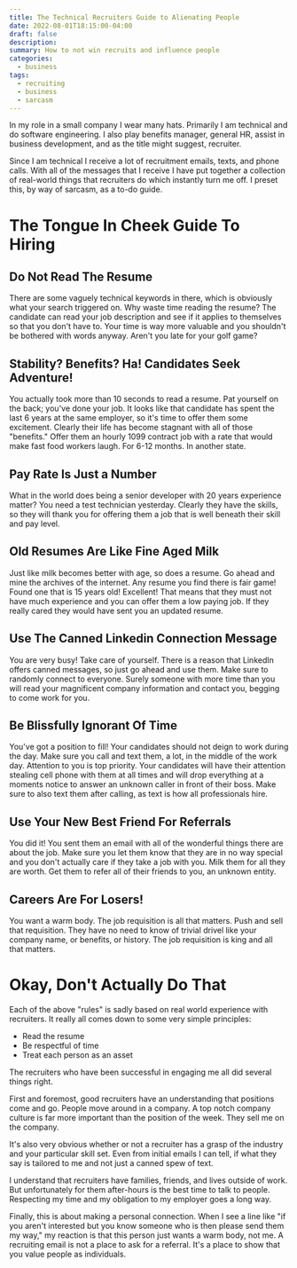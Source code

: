 ```yaml
---
title: The Technical Recruiters Guide to Alienating People
date: 2022-08-01T18:15:00-04:00
draft: false
description:
summary: How to not win recruits and influence people
categories:
  - business
tags:
  - recruiting
  - business
  - sarcasm
---
```

In my role in a small company I wear many hats. Primarily I am technical and
do software engineering. I also play benefits manager, general HR, assist in
business development, and as the title might suggest, recruiter.

Since I am technical I receive a lot of recruitment emails, texts, and
phone calls. With all of the messages that I receive I have put together a 
collection of real-world things that recruiters do which instantly turn me
off. I preset this, by way of sarcasm, as a to-do guide.

# The Tongue In Cheek Guide To Hiring

## Do Not Read The Resume
There are some vaguely technical keywords in there, which is obviously what
your search triggered on. Why waste time reading the resume? The candidate
can read your job description and see if it applies to themselves so that you
don't have to. Your time is way more valuable and you shouldn't be
bothered with words anyway. Aren't you late for your golf game?

## Stability? Benefits? Ha! Candidates Seek Adventure!
You actually took more than 10 seconds to read a resume. Pat yourself on the back;
you've done your job. It looks like that candidate has spent the last 6 years
at the same employer, so it's time to offer them some excitement. Clearly
their life has become stagnant with all of those "benefits." Offer them an
hourly 1099 contract job with a rate that would make fast food workers laugh.
For 6-12 months. In another state.

## Pay Rate Is Just a Number
What in the world does being a senior developer with 20 years experience matter?
You need a test technician yesterday. Clearly they have the skills, so they will thank
you for offering them a job that is well beneath their skill and pay level.

## Old Resumes Are Like Fine Aged Milk
Just like milk becomes better with age, so does a resume. Go ahead and mine the
archives of the internet. Any resume you find there is fair game! Found one that
is 15 years old! Excellent! That means that they must not have much experience
and you can offer them a low paying job. If they really cared they would have
sent you an updated resume.

## Use The Canned Linkedin Connection Message
You are very busy! Take care of yourself. There is a reason that LinkedIn offers
canned messages, so just go ahead and use them. Make sure to randomly connect
to everyone. Surely someone with more time than you will read your magnificent
company information and contact you, begging to come work for you.

## Be Blissfully Ignorant Of Time
You've got a position to fill! Your candidates should not deign to work during
the day. Make sure you call and text them, a lot, in the middle of the work day.
Attention to you is top priority. Your candidates will have their attention
stealing cell phone with them at all times and will drop everything at a moments
notice to answer an unknown caller in front of their boss. Make sure to also
text them after calling, as text is how all professionals hire.

## Use Your New Best Friend For Referrals
You did it! You sent them an email with all of the wonderful things there are
about the job. Make sure you let them know that they are in no way special
and you don't actually care if they take a job with you. Milk them for all
they are worth. Get them to refer all of their friends to you, an unknown entity.

## Careers Are For Losers!
You want a warm body. The job requisition is all that matters. Push and sell
that requisition. They have no need to know of trivial drivel like your 
company name, or benefits, or history. The job requisition is king and all
that matters.

# Okay, Don't Actually Do That
Each of the above "rules" is sadly based on real world experience with recruiters.
It really all comes down to some very simple principles:

* Read the resume
* Be respectful of time
* Treat each person as an asset

The recruiters who have been successful in engaging me all did several things right.

First and foremost, good recruiters have an understanding that positions come and go.
People move around in a company. A top notch company culture is far more important
than the position of the week. They sell me on the company.

It's also very obvious whether or not a recruiter has a grasp of the industry and your
particular skill set. Even from initial emails I can tell, if what they say is
tailored to me and not just a canned spew of text.

I understand that recruiters have families, friends, and lives outside of work.
But unfortunately for them after-hours is the best time to talk to people. Respecting
my time and my obligation to my employer goes a long way.

Finally, this is about making a personal connection. When I see a line like "if you
aren't interested but you know someone who is then please send them my way," my
reaction is that this person just wants a warm body, not me. A recruiting email is
not a place to ask for a referral. It's a place to show that you value people
as individuals.
